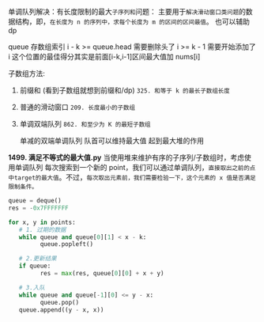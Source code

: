 单调队列解决：有长度限制的最大`子序列和`问题：
主要用于`解决滑动窗口类问题`的数据结构，即，`在长度为 n 的序列中，求每个长度为 m 的区间的区间最值`。
也可以辅助 dp

queue 存数组索引
i - k >= queue.head 需要删除头了
i >= k - 1 需要开始添加了
i 这个位置的最佳得分其实是前面[i-k,i-1]区间最大值加 nums[i]

子数组方法:

1. 前缀和 (看到子数组就想到前缀和/dp)
   `325. 和等于 k 的最长子数组长度`
2. 普通的滑动窗口
   `209. 长度最小的子数组`
3. 单调双端队列
   `862. 和至少为 K 的最短子数组`

   单减的双端单调队列 队首可以维持最大值 起到最大堆的作用

**1499. 满足不等式的最大值.py**
当使用堆来维护有序的子序列/子数组时，考虑使用单调队列
每次搜索到一个新的 point，我们可以通过单调队列，`直接取出之前的点中target的最大值`。不过，`每次取出元素前，我们需要检验一下，这个元素的 x 值是否满足限制条件。`

```Python
queue = deque()
res = -0x7FFFFFFF

for x, y in points:
   # 1. 过期的数据
   while queue and queue[0][1] < x - k:
         queue.popleft()

   # 2.更新结果
   if queue:
         res = max(res, queue[0][0] + x + y)

   # 3.入队
   while queue and queue[-1][0] <= y - x:
         queue.pop()
   queue.append((y - x, x))
```
